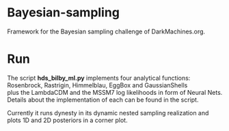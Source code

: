 # Bayesian-sampling
Framework for the Bayesian sampling challenge of DarkMachines.org. 

# Run

The script **hds_bilby_ml.py** implements four analytical functions: Rosenbrock, Rastrigin, Himmelblau, EggBox and GaussianShells  
plus the LambdaCDM and the MSSM7 log likelihoods in form of Neural Nets. Details about the implementation of each can be 
found in the script. 

Currently it runs dynesty in its dynamic nested sampling realization and plots 1D and 2D posteriors in a corner plot. 
